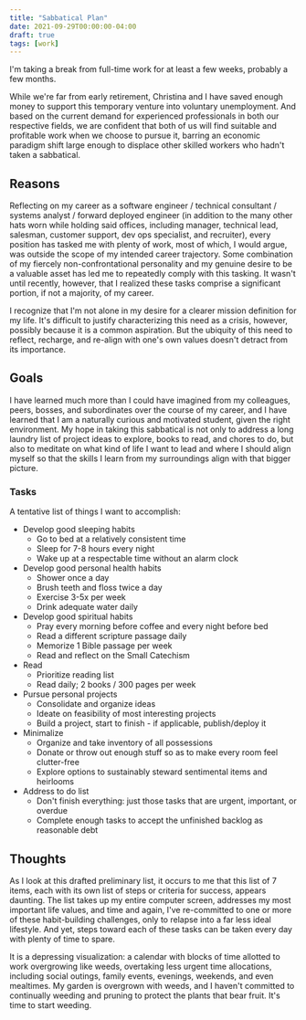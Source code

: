 ```yaml
---
title: "Sabbatical Plan"
date: 2021-09-29T00:00:00-04:00
draft: true
tags: [work]
---
```


I'm taking a break from full-time work for at least a few weeks, probably a few months.

While we're far from early retirement, Christina and I have saved enough money to support this temporary venture into voluntary unemployment. And based on the current demand for experienced professionals in both our respective fields, we are confident that both of us will find suitable and profitable work when we choose to pursue it, barring an economic paradigm shift large enough to displace other skilled workers who hadn't taken a sabbatical.

## Reasons

Reflecting on my career as a software engineer / technical consultant / systems analyst / forward deployed engineer (in addition to the many other hats worn while holding said offices, including manager, technical lead, salesman, customer support, dev ops specialist, and recruiter), every position has tasked me with plenty of work, most of which, I would argue, was outside the scope of my intended career trajectory. Some combination of my fiercely non-confrontational personality and my genuine desire to be a valuable asset has led me to repeatedly comply with this tasking. It wasn't until recently, however, that I realized these tasks comprise a significant portion, if not a majority, of my career.

I recognize that I'm not alone in my desire for a clearer mission definition for my life. It's difficult to justify characterizing this need as a crisis, however, possibly because it is a common aspiration. But the ubiquity of this need to reflect, recharge, and re-align with one's own values doesn't detract from its importance.

## Goals

I have learned much more than I could have imagined from my colleagues, peers, bosses, and subordinates over the course of my career, and I have learned that I am a naturally curious and motivated student, given the right environment. My hope in taking this sabbatical is not only to address a long laundry list of project ideas to explore, books to read, and chores to do, but also to meditate on what kind of life I want to lead and where I should align myself so that the skills I learn from my surroundings align with that bigger picture.

### Tasks

A tentative list of things I want to accomplish:

* Develop good sleeping habits
  * Go to bed at a relatively consistent time
  * Sleep for 7-8 hours every night
  * Wake up at a respectable time without an alarm clock
* Develop good personal health habits
  * Shower once a day
  * Brush teeth and floss twice a day
  * Exercise 3-5x per week
  * Drink adequate water daily
* Develop good spiritual habits
  * Pray every morning before coffee and every night before bed
  * Read a different scripture passage daily
  * Memorize 1 Bible passage per week
  * Read and reflect on the Small Catechism
* Read
  * Prioritize reading list
  * Read daily; 2 books / 300 pages per week
* Pursue personal projects
  * Consolidate and organize ideas
  * Ideate on feasibility of most interesting projects
  * Build a project, start to finish - if applicable, publish/deploy it
* Minimalize
  * Organize and take inventory of all possessions
  * Donate or throw out enough stuff so as to make every room feel clutter-free
  * Explore options to sustainably steward sentimental items and heirlooms
* Address to do list
  * Don't finish everything: just those tasks that are urgent, important, or overdue
  * Complete enough tasks to accept the unfinished backlog as reasonable debt

## Thoughts

As I look at this drafted preliminary list, it occurs to me that this list of 7 items, each with its own list of steps or criteria for success, appears daunting. The list takes up my entire computer screen, addresses my most important life values, and time and again, I've re-committed to one or more of these habit-building challenges, only to relapse into a far less ideal lifestyle. And yet, steps toward each of these tasks can be taken every day with plenty of time to spare.

It is a depressing visualization: a calendar with blocks of time allotted to work overgrowing like weeds, overtaking less urgent time allocations, including social outings, family events, evenings, weekends, and even mealtimes. My garden is overgrown with weeds, and I haven't committed to continually weeding and pruning to protect the plants that bear fruit. It's time to start weeding.
